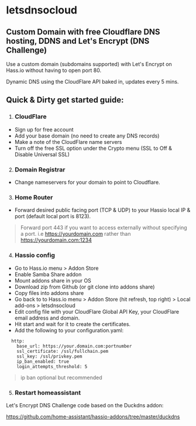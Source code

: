 # letsdnsocloud

## Custom Domain with free Cloudflare DNS hosting, DDNS and Let's Encrypt (DNS Challenge)

Use a custom domain (subdomains supported) with Let's Encrypt on Hass.io without having to open port 80.

Dynamic DNS using the CloudFlare API baked in, updates every 5 mins.

## Quick & Dirty get started guide:

1. ### CloudFlare
  - Sign up for free account
  - Add your base domain (no need to create any DNS records)
  - Make a note of the CloudFlare name servers
  - Turn off the free SSL option under the Crypto menu (SSL to Off & Disable Universal SSL)

2. ### Domain Registrar
  - Change nameservers for your domain to point to Cloudflare.

3. ### Home Router
  - Forward desired public facing port (TCP & UDP) to your Hassio local IP & port (default local port is 8123).
  >Forward port 443 if you want to access externally without specifying a port. i.e https://yourdomain.com rather than https://yourdomain.com:1234

4. ### Hassio config
  - Go to Hass.io menu > Addon Store
  - Enable Samba Share addon
  - Mount addons share in your OS
  - Download zip from Github (or git clone into addons share)
  - Copy files into addons share
  - Go back to to Hass.io menu > Addon Store (hit refresh, top right) > Local add-ons > letsdnsocloud
  - Edit config file with your CloudFlare Global API Key, your CloudFlare email address and domain.
  - Hit start and wait for it to create the certificates.
  - Add the following to your configuration.yaml:
```
  http:
    base_url: https://your.domain.com:portnumber
    ssl_certificate: /ssl/fullchain.pem
    ssl_key: /ssl/privkey.pem
    ip_ban_enabled: true
    login_attempts_threshold: 5
```
>ip ban optional but recommended

  5. ### Restart homeassistant

Let's Encrypt DNS Challenge code based on the Duckdns addon:

https://github.com/home-assistant/hassio-addons/tree/master/duckdns
